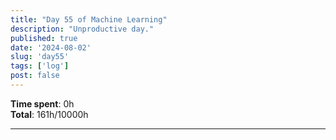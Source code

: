 ```yaml
---
title: "Day 55 of Machine Learning"
description: "Unproductive day."
published: true
date: '2024-08-02'
slug: 'day55'
tags: ['log']
post: false
---
```

<script>
    import Image from '$lib/components/Image.svelte';
</script>


**Time spent**: 0h<br /> **Total**: 161h/10000h

___
